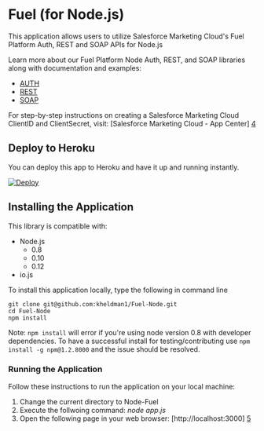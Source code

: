 # Fuel (for Node.js)

This application allows users to utilize Salesforce Marketing Cloud's Fuel Platform Auth, REST and SOAP APIs for Node.js

Learn more about our Fuel Platform Node Auth, REST, and SOAP libraries along with documentation and examples:
* [AUTH][1]
* [REST][2]
* [SOAP][3]

For step-by-step instructions on creating a Salesforce Marketing Cloud ClientID and ClientSecret, visit:
[Salesforce Marketing Cloud - App Center] [4]


## Deploy to Heroku

You can deploy this app to Heroku and have it up and running instantly.

[![Deploy](https://www.herokucdn.com/deploy/button.png)](https://heroku.com/deploy)


## Installing the Application

This library is compatible with:
- Node.js
  - 0.8
  - 0.10
  - 0.12
- io.js

To install this application locally, type the following in command line

```
git clone git@github.com:kheldman1/Fuel-Node.git
cd Fuel-Node
npm install
```
 
Note: `npm install` will error if you're using node version 0.8 with developer dependencies. To have a successful install for testing/contributing use `npm install -g npm@1.2.8000` and the issue should be resolved.


### Running the Application

Follow these instructions to run the application on your local machine:

1. Change the current directory to Node-Fuel
2. Execute the follwoing command: *node app.js*
3. Open the following page in your web browser: [http://localhost:3000] [5]



[1]: https://github.com/ExactTarget/Fuel-Node-Auth/wiki
[2]: https://github.com/ExactTarget/Fuel-Node-REST
[3]: https://github.com/ExactTarget/Fuel-Node-SOAP
[4]: http://code.exacttarget.com/apis-sdks/rest-api/using-app-center-to-get-an-api-key.html
[5]: http://localhost:3000
